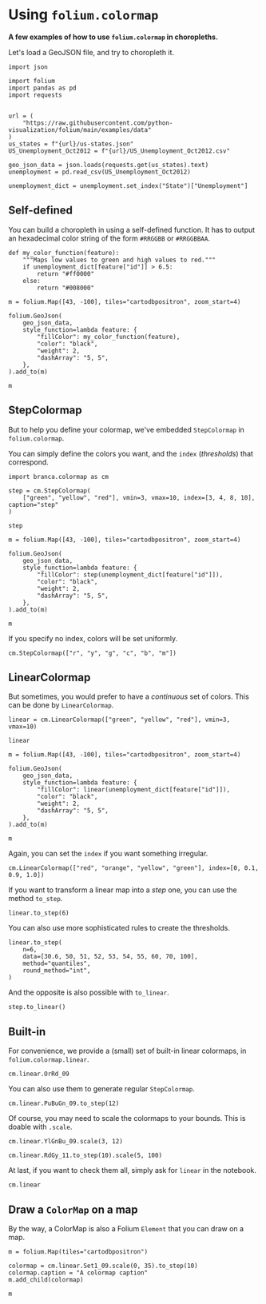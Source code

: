 # Using `folium.colormap`

**A few examples of how to use `folium.colormap` in choropleths.**

Let's load a GeoJSON file, and try to choropleth it.

```{code-cell} ipython3
import json

import folium
import pandas as pd
import requests


url = (
    "https://raw.githubusercontent.com/python-visualization/folium/main/examples/data"
)
us_states = f"{url}/us-states.json"
US_Unemployment_Oct2012 = f"{url}/US_Unemployment_Oct2012.csv"

geo_json_data = json.loads(requests.get(us_states).text)
unemployment = pd.read_csv(US_Unemployment_Oct2012)

unemployment_dict = unemployment.set_index("State")["Unemployment"]
```

## Self-defined

You can build a choropleth in using a self-defined function.
It has to output an hexadecimal color string of the form `#RRGGBB` or `#RRGGBBAA`.

```{code-cell} ipython3
def my_color_function(feature):
    """Maps low values to green and high values to red."""
    if unemployment_dict[feature["id"]] > 6.5:
        return "#ff0000"
    else:
        return "#008000"
```

```{code-cell} ipython3
m = folium.Map([43, -100], tiles="cartodbpositron", zoom_start=4)

folium.GeoJson(
    geo_json_data,
    style_function=lambda feature: {
        "fillColor": my_color_function(feature),
        "color": "black",
        "weight": 2,
        "dashArray": "5, 5",
    },
).add_to(m)

m
```

## StepColormap

But to help you define your colormap, we've embedded `StepColormap` in `folium.colormap`.

You can simply define the colors you want, and the `index` (*thresholds*) that correspond.

```{code-cell} ipython3
import branca.colormap as cm

step = cm.StepColormap(
    ["green", "yellow", "red"], vmin=3, vmax=10, index=[3, 4, 8, 10], caption="step"
)

step
```

```{code-cell} ipython3
m = folium.Map([43, -100], tiles="cartodbpositron", zoom_start=4)

folium.GeoJson(
    geo_json_data,
    style_function=lambda feature: {
        "fillColor": step(unemployment_dict[feature["id"]]),
        "color": "black",
        "weight": 2,
        "dashArray": "5, 5",
    },
).add_to(m)

m
```

If you specify no index, colors will be set uniformly.

```{code-cell} ipython3
cm.StepColormap(["r", "y", "g", "c", "b", "m"])
```

## LinearColormap

But sometimes, you would prefer to have a *continuous* set of colors. This can be done by `LinearColormap`.

```{code-cell} ipython3
linear = cm.LinearColormap(["green", "yellow", "red"], vmin=3, vmax=10)

linear
```

```{code-cell} ipython3
m = folium.Map([43, -100], tiles="cartodbpositron", zoom_start=4)

folium.GeoJson(
    geo_json_data,
    style_function=lambda feature: {
        "fillColor": linear(unemployment_dict[feature["id"]]),
        "color": "black",
        "weight": 2,
        "dashArray": "5, 5",
    },
).add_to(m)

m
```

Again, you can set the `index` if you want something irregular.

```{code-cell} ipython3
cm.LinearColormap(["red", "orange", "yellow", "green"], index=[0, 0.1, 0.9, 1.0])
```

If you want to transform a linear map into a *step* one, you can use the method `to_step`.

```{code-cell} ipython3
linear.to_step(6)
```

You can also use more sophisticated rules to create the thresholds.

```{code-cell} ipython3
linear.to_step(
    n=6,
    data=[30.6, 50, 51, 52, 53, 54, 55, 60, 70, 100],
    method="quantiles",
    round_method="int",
)
```

And the opposite is also possible with `to_linear`.

```{code-cell} ipython3
step.to_linear()
```

## Built-in

For convenience, we provide a (small) set of built-in linear colormaps, in `folium.colormap.linear`.

```{code-cell} ipython3
cm.linear.OrRd_09
```

You can also use them to generate regular `StepColormap`.

```{code-cell} ipython3
cm.linear.PuBuGn_09.to_step(12)
```

Of course, you may need to scale the colormaps to your bounds. This is doable with `.scale`.

```{code-cell} ipython3
cm.linear.YlGnBu_09.scale(3, 12)
```

```{code-cell} ipython3
cm.linear.RdGy_11.to_step(10).scale(5, 100)
```

At last, if you want to check them all, simply ask for `linear` in the notebook.

```{code-cell} ipython3
cm.linear
```

## Draw a `ColorMap` on a map

By the way, a ColorMap is also a Folium `Element` that you can draw on a map.

```{code-cell} ipython3
m = folium.Map(tiles="cartodbpositron")

colormap = cm.linear.Set1_09.scale(0, 35).to_step(10)
colormap.caption = "A colormap caption"
m.add_child(colormap)

m
```
